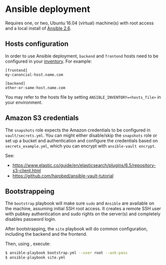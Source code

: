 # Ansible deployment
Requires one, or two, Ubuntu 16.04 (virtual) machine(s) with root access and a local install of [Ansible 2.6](https://docs.ansible.com/ansible/2.6/installation_guide/intro_installation.html).

## Hosts configuration
In order to use Ansible deployment, `backend` and `frontend` hosts need to be configured in your [inventory](https://docs.ansible.com/ansible/2.6/user_guide/intro_inventory.html). For example:
```
[frontend]
my-canoncial-host.name.com

[backend]
other-or-same-host.name.com
```

You may refer to the hosts file by setting `ANSIBLE_INVENTORY=<hosts_file>` in your environment.

## Amazon S3 credentials
The `snapshots` role expects the Amazon credentials to be configured in `vault/secrets.yml`. You can might either disable/skip the `snapshots` role or set up a bucket and authentication and configure the credentials based on `secrets_example.yml`, which you can encrypt with `ansible-vault encrypt`.

See:
- https://www.elastic.co/guide/en/elasticsearch/plugins/6.5/repository-s3-client.html
- https://github.com/harobed/ansible-vault-tutorial

## Bootstrappeing
The `bootstrap` playbook will make sure `sudo` and `Ansible` are available on the machine, assuming initial SSH root access. It creates a remote SSH user with pubkey authentication and sudo rights on the server(s) and completely disables password login.

After bootstrapping, the `site` playbook will do common configuration, including the backend and the frontend.

Then, using , execute:
```bash
$ ansible-playbook bootstrap.yml --user root --ask-pass
$ ansible-playbook site.yml
```
